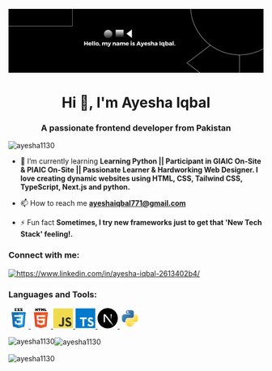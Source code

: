 ![logo](https://github.com/Ayesha1130/Ayesha1130/blob/main/Blue%20Modern%20Gradient%20Technology%20LinkedIn%20Banner.png)

<h1 align="center">Hi 👋, I'm Ayesha Iqbal</h1>
<h3 align="center">A passionate frontend developer from Pakistan</h3>

<p align="left"> <img src="https://komarev.com/ghpvc/?username=ayesha1130&label=Profile%20views&color=0e75b6&style=flat" alt="ayesha1130" /> </p>

- 🌱 I’m currently learning **Learning Python || Participant in GIAIC On-Site & PIAIC On-Site || Passionate Learner & Hardworking Web Designer. I love creating dynamic websites using HTML, CSS, Tailwind CSS, TypeScript, Next.js and python.**

- 📫 How to reach me **ayeshaiqbal771@gmail.com**

- ⚡ Fun fact **Sometimes, I try new frameworks just to get that 'New Tech Stack' feeling!.**

<h3 align="left">Connect with me:</h3>
<p align="left">
<a href="https://linkedin.com/in/https://www.linkedin.com/in/ayesha-iqbal-2613402b4/" target="blank"><img align="center" src="https://raw.githubusercontent.com/rahuldkjain/github-profile-readme-generator/master/src/images/icons/Social/linked-in-alt.svg" alt="https://www.linkedin.com/in/ayesha-iqbal-2613402b4/" height="30" width="40" /></a>
</p>

<h3 align="left">Languages and Tools:</h3>
<p align="left">
  <a href="https://www.w3schools.com/css/" target="_blank" rel="noreferrer">
    <img src="https://raw.githubusercontent.com/devicons/devicon/master/icons/css3/css3-original-wordmark.svg" alt="css3" width="40" height="40"/>
  </a>
  <a href="https://www.w3.org/html/" target="_blank" rel="noreferrer">
    <img src="https://raw.githubusercontent.com/devicons/devicon/master/icons/html5/html5-original-wordmark.svg" alt="html5" width="40" height="40"/>
  </a>
  <a href="https://developer.mozilla.org/en-US/docs/Web/JavaScript" target="_blank" rel="noreferrer">
    <img src="https://raw.githubusercontent.com/devicons/devicon/master/icons/javascript/javascript-original.svg" alt="javascript" width="40" height="40"/>
  </a>
  <a href="https://www.typescriptlang.org/" target="_blank" rel="noreferrer">
    <img src="https://raw.githubusercontent.com/devicons/devicon/master/icons/typescript/typescript-original.svg" alt="typescript" width="40" height="40"/>
  </a>
  <a href="https://nextjs.org/" target="_blank" rel="noreferrer">
    <img src="https://raw.githubusercontent.com/devicons/devicon/master/icons/nextjs/nextjs-original.svg" alt="nextjs" width="40" height="40"/>
  </a>
  <a href="https://www.python.org" target="_blank" rel="noreferrer">
    <img src="https://raw.githubusercontent.com/devicons/devicon/master/icons/python/python-original.svg" alt="python" width="40" height="40"/>
  </a>
</p>

<p><img align="left" src="https://github-readme-stats.vercel.app/api/top-langs?username=ayesha1130&show_icons=true&locale=en&layout=compact" alt="ayesha1130" /></p>

<p> <img align="center" src="https://github-readme-stats.vercel.app/api?username=ayesha1130&show_icons=true&locale=en" alt="ayesha1130" /></p>

<p><img align="center" src="https://github-readme-streak-stats.herokuapp.com/?user=ayesha1130&" alt="ayesha1130" /></p>
